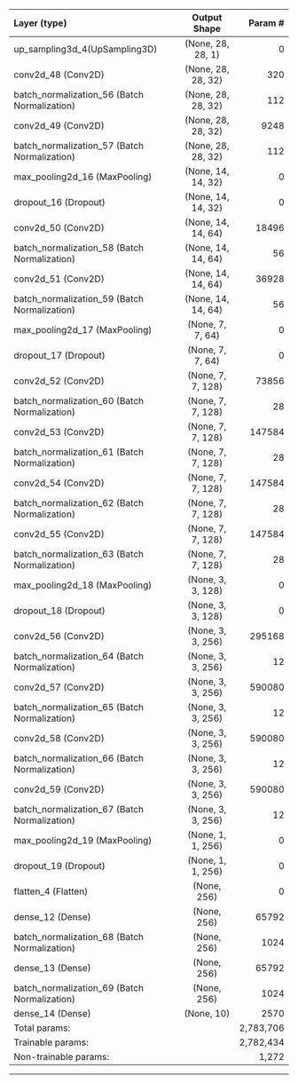 | Layer (type)    | Output Shape | Param # |  
| :-------------- | :-----------------------------: | --------------: |
| up_sampling3d_4(UpSampling3D) | (None, 28, 28, 1) |         0    |     
| conv2d_48 (Conv2D)           | (None, 28, 28, 32) |        320 | 
| batch_normalization_56 (Batch Normalization) | (None, 28, 28, 32) |        112       |
| conv2d_49 (Conv2D)          | (None, 28, 28, 32) |        9248      |
| batch_normalization_57 (Batch Normalization) | (None, 28, 28, 32) |        112       |
| max_pooling2d_16 (MaxPooling) | (None, 14, 14, 32) |        0         |
| dropout_16 (Dropout)        | (None, 14, 14, 32) |        0         |
| conv2d_50 (Conv2D)          | (None, 14, 14, 64) |        18496     |
| batch_normalization_58 (Batch Normalization) | (None, 14, 14, 64) |        56        |
| conv2d_51 (Conv2D)          | (None, 14, 14, 64) |        36928     |
| batch_normalization_59 (Batch Normalization) | (None, 14, 14, 64) |        56        |
| max_pooling2d_17 (MaxPooling) | (None, 7, 7, 64) |          0         |
| dropout_17 (Dropout)        | (None, 7, 7, 64) |          0         |
| conv2d_52 (Conv2D)          | (None, 7, 7, 128) |         73856     |
| batch_normalization_60 (Batch Normalization) | (None, 7, 7, 128) |         28        |
| conv2d_53 (Conv2D)          | (None, 7, 7, 128) |        147584    |
| batch_normalization_61 (Batch Normalization) | (None, 7, 7, 128) |         28        |
| conv2d_54 (Conv2D)          | (None, 7, 7, 128) |         147584    |
| batch_normalization_62 (Batch Normalization) | (None, 7, 7, 128) |         28        |
| conv2d_55 (Conv2D)          | (None, 7, 7, 128) |         147584    |
| batch_normalization_63 (Batch Normalization) | (None, 7, 7, 128) |         28        |
| max_pooling2d_18 (MaxPooling) | (None, 3, 3, 128) |         0         |
| dropout_18 (Dropout)        | (None, 3, 3, 128) |         0         |
| conv2d_56 (Conv2D)          | (None, 3, 3, 256) |         295168    |
| batch_normalization_64 (Batch Normalization) | (None, 3, 3, 256) |         12        |
| conv2d_57 (Conv2D)          | (None, 3, 3, 256) |         590080    |
| batch_normalization_65 (Batch Normalization) | (None, 3, 3, 256) |         12        |
| conv2d_58 (Conv2D)          | (None, 3, 3, 256) |         590080    |
| batch_normalization_66 (Batch Normalization) | (None, 3, 3, 256) |         12        |
| conv2d_59 (Conv2D)          | (None, 3, 3, 256) |         590080    |
|  batch_normalization_67 (Batch Normalization) | (None, 3, 3, 256) |         12        |
| max_pooling2d_19 (MaxPooling) | (None, 1, 1, 256) |         0         |
| dropout_19 (Dropout)        | (None, 1, 1, 256) |         0         |
| flatten_4 (Flatten)         | (None, 256) |               0         |
| dense_12 (Dense)            | (None, 256) |               65792     |
| batch_normalization_68 (Batch Normalization) | (None, 256) |               1024      |
| dense_13 (Dense)            | (None, 256) |               65792     |
| batch_normalization_69 (Batch Normalization) | (None, 256) |               1024      |
| dense_14 (Dense)            | (None, 10)               | 2570     | 
| Total params: || 2,783,706 |
| Trainable params: || 2,782,434 |
| Non-trainable params: || 1,272 |
________________________________________________________________